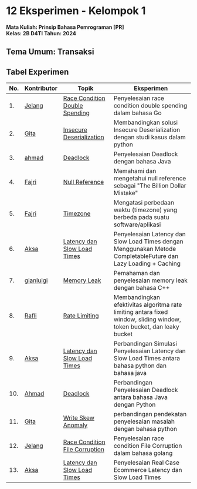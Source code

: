 # 12 Eksperimen - Kelompok 1

**Mata Kuliah: Prinsip Bahasa Pemrograman [PR]** </br>
**Kelas: 2B D4TI**
**Tahun: 2024**

## Tema Umum: Transaksi

## Tabel Experimen

| No. | Kontributor                                   | Topik                                                                 | Eksperimen                                                                                                            |
| --- | --------------------------------------------- | --------------------------------------------------------------------- | --------------------------------------------------------------------------------------------------------------------- |
| 1.  | [Jelang](https://github.com/JelangA)          | [Race Condition Double Spending](./race_condition/)                   | Penyelesaian race condition double spending dalam bahasa Go                                                           |
| 2.  | [Gita](https://github.com/Elizabeth-tif)      | [Insecure Deserialization](./insecureDeserialization/)             | Membandingkan solusi Insecure Deserialization dengan studi kasus dalam python                                         |
| 3.  | [ahmad](https://github.com/Peitann)           | [Deadlock](./deadlock/Solution%20with%20Java/)                        | Penyelesaian Deadlock dengan bahasa Java                                                                              |
| 4.  | [Fajri](https://github.com/muhammadfajri-tif) | [Null Reference](./nullReference/)                                    | Memahami dan mengetahui null reference sebagai "The Billion Dollar Mistake"                                           |
| 5.  | [Fajri](https://github.com/muhammadfajri-tif) | [Timezone](./timezone/)                                               | Mengatasi perbedaan waktu (timezone) yang berbeda pada suatu software/aplikasi                                        |
| 6.  | [Aksa](https://github.com/neonetz)            | [Latency dan Slow Load Times](./latencySlowload/)                     | Penyelesaian Latency dan Slow Load Times dengan Menggunakan Metode CompletableFuture dan Lazy Loading + Caching       |
| 7.  | [gianluigi](https://github.com/igi712)        | [Memory Leak](./memoryLeak/)                                          | Pemahaman dan penyelesaian memory leak dengan bahasa C++                                                              |
| 8.  | [Rafli](https://github.com/RafliFadhilah)     | [Rate Limiting](./rateLimiting/)                                      | Membandingkan efektivitas algoritma rate limiting antara fixed window, sliding window, token bucket, dan leaky bucket |
| 9.  | [Aksa](https://github.com/neonetz)            | [Latency dan Slow Load Times](./latencySlowload/)                     | Perbandingan Simulasi Penyelesaian Latency dan Slow Load Times antara bahasa python dan bahasa java                   |
| 10. | [Ahmad](https://github.com/Peitann)           | [Deadlock](./deadlock/)                                               | Perbandingan Penyelesaian Deadlock antara bahasa Java dengan Python                                                   |
| 11. | [Gita](https://github.com/Elizabeth-tif)      | [Write Skew Anomaly](./writeSkewAnomaly/)                       | perbandingan pendekatan penyelesaian masalah dengan bahasa python                                                     |
| 12. | [Jelang](https://github.com/JelangA)          | [Race Condition File Corruption](./race_condition/File%20Corruption/) | Penyelesaian race condition File Corruption dalam bahasa golang                                                       |
| 13. | [Aksa](https://github.com/neonetz)            | [Latency dan Slow Load Times](./latencySlowload/)                     | Penyelesaian Real Case Ecommerce Latency dan Slow Load Times                                                          |
